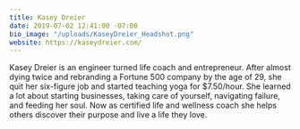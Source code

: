 ```yaml
---
title: Kasey Dreier
date: 2019-07-02 12:41:00 -07:00
bio_image: "/uploads/KaseyDreier_Headshot.png"
website: https://kaseydreier.com/
---
```


Kasey Dreier is an engineer turned life coach and entrepreneur. After almost dying twice and rebranding a Fortune 500 company by the age of 29, she quit her six-figure job and started teaching yoga for $7.50/hour. She learned a lot about starting businesses, taking care of yourself, navigating failure, and feeding her soul. Now as certified life and wellness coach she helps others discover their purpose and live a life they love.